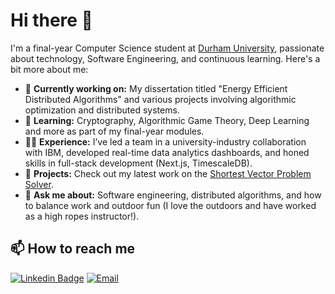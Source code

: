 # Hi there 👋

I'm a final-year Computer Science student at [Durham University](https://durham.ac.uk/), passionate about technology, Software Engineering, and continuous learning. Here's a bit more about me:

- 🔭 **Currently working on:** My dissertation titled "Energy Efficient Distributed Algorithms" and various projects involving algorithmic optimization and distributed systems.
- 🌱 **Learning:** Cryptography, Algorithmic Game Theory, Deep Learning and more as part of my final-year modules.
- 👨‍💻 **Experience:** I’ve led a team in a university-industry collaboration with IBM, developed real-time data analytics dashboards, and honed skills in full-stack development (Next.js, TimescaleDB).
- 🎯 **Projects:** Check out my latest work on the [Shortest Vector Problem Solver](https://github.com/freddyc2003/svp).
- 💬 **Ask me about:** Software engineering, distributed algorithms, and how to balance work and outdoor fun (I love the outdoors and have worked as a high ropes instructor!).

## 📫 How to reach me
[![Linkedin Badge](https://img.shields.io/badge/-LinkedIn-blue?style=flat-square&logo=Linkedin&logoColor=white)](https://www.linkedin.com/in/freddy-c)
[![Email](https://img.shields.io/badge/Email-red?style=flat-square&logo=mail.ru&logoColor=white)](mailto:freddy@fcunningham.co.uk)
